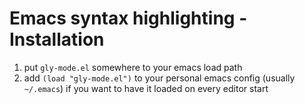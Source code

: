 # Emacs syntax highlighting - Installation

1. put `gly-mode.el` somewhere to your emacs load path
2. add `(load "gly-mode.el")` to your personal emacs config
   (usually `~/.emacs`) if you want to have it loaded on every editor
   start
